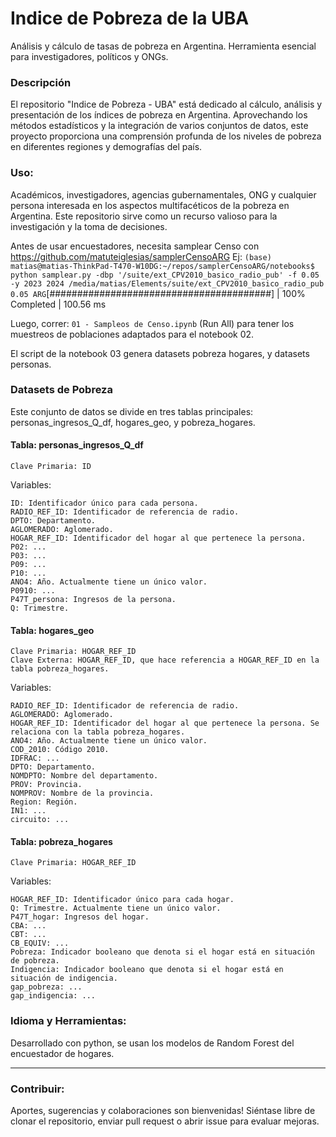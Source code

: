 
# Indice de Pobreza de la UBA

Análisis y cálculo de tasas de pobreza en Argentina. Herramienta esencial para investigadores, políticos y ONGs.

### Descripción

El repositorio "Indice de Pobreza - UBA" está dedicado al cálculo, análisis y presentación de los índices de pobreza en Argentina. Aprovechando los métodos estadísticos y la integración de varios conjuntos de datos, este proyecto proporciona una comprensión profunda de los niveles de pobreza en diferentes regiones y demografías del país.

### Uso:

Académicos, investigadores, agencias gubernamentales, ONG y cualquier persona interesada en los aspectos multifacéticos de la pobreza en Argentina. Este repositorio sirve como un recurso valioso para la investigación y la toma de decisiones.

Antes de usar encuestadores, necesita samplear Censo con https://github.com/matuteiglesias/samplerCensoARG
Ej:
`
(base) matias@matias-ThinkPad-T470-W10DG:~/repos/samplerCensoARG/notebooks$ python samplear.py -dbp '/suite/ext_CPV2010_basico_radio_pub' -f 0.05 -y 2023 2024
/media/matias/Elements/suite/ext_CPV2010_basico_radio_pub
0.05
ARG
`[########################################] | 100% Completed | 100.56 ms

Luego, correr: `01 - Sampleos de Censo.ipynb` (Run All) para tener los muestreos de poblaciones adaptados para el notebook 02.

El script de la notebook 03 genera datasets pobreza hogares, y datasets personas. 


### **Datasets de Pobreza**

Este conjunto de datos se divide en tres tablas principales: personas_ingresos_Q_df, hogares_geo, y pobreza_hogares.

#### **Tabla: personas_ingresos_Q_df**

    Clave Primaria: ID

Variables:

    ID: Identificador único para cada persona.
    RADIO_REF_ID: Identificador de referencia de radio.
    DPTO: Departamento.
    AGLOMERADO: Aglomerado.
    HOGAR_REF_ID: Identificador del hogar al que pertenece la persona.
    P02: ...
    P03: ...
    P09: ...
    P10: ...
    ANO4: Año. Actualmente tiene un único valor.
    P0910: ...
    P47T_persona: Ingresos de la persona.
    Q: Trimestre.

#### **Tabla: hogares_geo**

    Clave Primaria: HOGAR_REF_ID
    Clave Externa: HOGAR_REF_ID, que hace referencia a HOGAR_REF_ID en la tabla pobreza_hogares.

Variables:

    RADIO_REF_ID: Identificador de referencia de radio.
    AGLOMERADO: Aglomerado.
    HOGAR_REF_ID: Identificador del hogar al que pertenece la persona. Se relaciona con la tabla pobreza_hogares.
    ANO4: Año. Actualmente tiene un único valor.
    COD_2010: Código 2010.
    IDFRAC: ...
    DPTO: Departamento.
    NOMDPTO: Nombre del departamento.
    PROV: Provincia.
    NOMPROV: Nombre de la provincia.
    Region: Región.
    IN1: ...
    circuito: ...

#### **Tabla: pobreza_hogares**


    Clave Primaria: HOGAR_REF_ID

Variables:

    HOGAR_REF_ID: Identificador único para cada hogar.
    Q: Trimestre. Actualmente tiene un único valor.
    P47T_hogar: Ingresos del hogar.
    CBA: ...
    CBT: ...
    CB_EQUIV: ...
    Pobreza: Indicador booleano que denota si el hogar está en situación de pobreza.
    Indigencia: Indicador booleano que denota si el hogar está en situación de indigencia.
    gap_pobreza: ...
    gap_indigencia: ...

### Idioma y Herramientas:

Desarrollado con python, se usan los modelos de Random Forest del encuestador de hogares.

---

### Contribuir:

Aportes, sugerencias y colaboraciones son bienvenidas! Siéntase libre de clonar el repositorio, enviar pull request o abrir issue para evaluar mejoras.

